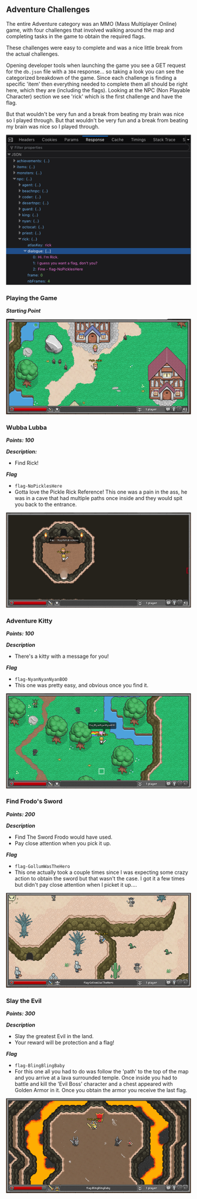 ## Adventure Challenges

The entire Adventure category was an MMO (Mass Multiplayer Online) game, with four challenges that involved walking around the map and completing tasks in the game to obtain the required flags.

These challenges were easy to complete and was a nice little break from the actual challenges.

Opening developer tools when launching the game you see a GET request for the `db.json` file with a `304` response... so taking a look you can see the categorized breakdown of the game. Since each challenge is finding a specific 'item' then everything needed to complete them all should be right here, which they are (including the flags). Looking at the NPC (Non Playable Character) section we see 'rick' which is the first challenge and have the flag.

But that wouldn't be very fun and a break from beating my brain was nice so I played through. But that wouldn't be very fun and a break from beating my brain was nice so I played through.

![Image](https://raw.githubusercontent.com/r4g1n-cajun/CTF-Writeups/master/NCSAM%20Hacktober%20CTF%202018/Adventure/Screenshots/devtools_rick.png)


### Playing the Game

***Starting Point***

![Image](https://raw.githubusercontent.com/r4g1n-cajun/CTF-Writeups/master/NCSAM%20Hacktober%20CTF%202018/Adventure/Screenshots/Start.png)


### Wubba Lubba

***Points: 100***

***Description:***
  - Find Rick!

***Flag***
  - ```flag-NoPicklesHere```
  - Gotta love the Pickle Rick Reference! This one was a pain in the ass, he was in a cave that had multiple paths once inside and they would spit you back to the entrance.

![Image](https://raw.githubusercontent.com/r4g1n-cajun/CTF-Writeups/master/NCSAM%20Hacktober%20CTF%202018/Adventure/Screenshots/Rick.png)


### Adventure Kitty

***Points: 100***

***Description***
  - There's a kitty with a message for you!

***Flag***
  - ```flag-NyanNyanNyanBOO```
  - This one was pretty easy, and obvious once you find it.

![Image](https://raw.githubusercontent.com/r4g1n-cajun/CTF-Writeups/master/NCSAM%20Hacktober%20CTF%202018/Adventure/Screenshots/Adventure%20Kitty.png)



### Find Frodo's Sword

***Points: 200***

***Description***
  - Find The Sword Frodo would have used.
  - Pay close attention when you pick it up.


***Flag***
  - ```flag-GollumWasTheHero```
  - This one actually took a couple times since I was expecting some crazy action to obtain the sword but that wasn't the case. I got it a few times but didn't pay close attention when I picket it up....

![Image](https://raw.githubusercontent.com/r4g1n-cajun/CTF-Writeups/master/NCSAM%20Hacktober%20CTF%202018/Adventure/Screenshots/sword.png)


### Slay the Evil

***Points: 300***

***Description***

  - Slay the greatest Evil in the land.
  - Your reward will be protection and a flag!

***Flag***
  - ```flag-BlingBlingBaby```
  - For this one all you had to do was follow the 'path' to the top of the map and you arrive at a lava surrounded temple. Once inside you had to battle and kill the 'Evil Boss' character and a chest appeared with Golden Armor in it. Once you obtain the armor you receive the last flag.

![Image](https://raw.githubusercontent.com/r4g1n-cajun/CTF-Writeups/master/NCSAM%20Hacktober%20CTF%202018/Adventure/Screenshots/evil.png)
